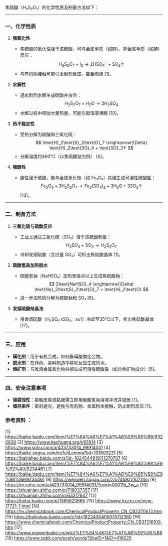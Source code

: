 焦硫酸（H₂S₂O₇）的化学性质及制备方法如下：

---

### **一、化学性质**
1. **强氧化性**  
   - 焦硫酸的氧化性强于浓硫酸，可与金属单质（如铜）、非金属单质（如碘）反应：  
     $$ \text{H}_2\text{S}_2\text{O}_7 + \text{I}_2 \rightarrow 2\text{HSO}_4^- + \text{SO}_2↑ $$  
   - 与有机物接触可能引发剧烈反应，甚至燃烧 [1]。

2. **水解性**  
   - 遇水剧烈水解生成硫酸并放热：  
     $$ \text{H}_2\text{S}_2\text{O}_7 + \text{H}_2\text{O} \rightarrow 2\text{H}_2\text{SO}_4 $$  
   - 水解过程中释放大量热量，可能引起溶液沸腾 [10]。

3. **热不稳定性**  
   - 受热分解为硫酸和三氧化硫：  
     $$ \text{H}_2\text{S}_2\text{O}_7 \xrightarrow{\Delta} \text{H}_2\text{SO}_4 + \text{SO}_3↑ $$  
   - 分解温度约460℃（以焦硫酸钠为例） [6]。

4. **强酸性**  
   - 酸性强于硫酸，能与金属氧化物（如 Fe₂O₃）共熔生成可溶性硫酸盐：  
     $$ \text{Fe}_2\text{O}_3 + 3\text{H}_2\text{S}_2\text{O}_7 \rightarrow \text{Fe}_2(\text{SO}_4)_3 + 3\text{H}_2\text{O} + 3\text{SO}_3↑ $$ [13]。

---

### **二、制备方法**
1. **三氧化硫与硫酸反应**  
   - 工业上通过三氧化硫（SO₃）溶于浓硫酸制备：  
     $$ \text{H}_2\text{SO}_4 + \text{SO}_3 \rightarrow \text{H}_2\text{S}_2\text{O}_7 $$  
   - 冷却发烟硫酸（含过量 SO₃）可析出焦硫酸晶体 [1]。

2. **硫酸氢盐加热脱水**  
   - 硫酸氢钠（NaHSO₄）加热至熔点以上生成焦硫酸钠：  
     $$ 2\text{NaHSO}_4 \xrightarrow{\Delta} \text{Na}_2\text{S}_2\text{O}_7 + \text{H}_2\text{O} $$  
   - 进一步加热则分解为硫酸钠和 SO₃ [6]。

3. **发烟硫酸结晶法**  
   - 将发烟硫酸（H₂SO₄·xSO₃，x≥1）冷却至35℃以下，析出焦硫酸晶体 [17]。

---

### **三、应用**
- **磺化剂**：用于有机合成，如制备磺酸类化合物。  
- **脱水剂**：在炸药、染料制造中移除反应生成的水。  
- **熔矿剂**：与难溶金属氧化物共熔生成可溶性硫酸盐（如分析矿物成分）[5]。

---

### **四、安全注意事项**
- **强腐蚀性**：接触皮肤或黏膜需立即用碳酸氢钠溶液冲洗并就医 [1]。  
- **储存条件**：密封避光，避免与有机物、金属粉末接触，防止剧烈反应 [1]。

### 参考资料 ：
[1] https://baike.baidu.com/item/%E7%84%A6%E7%A1%AB%E9%85%B8/9320836
[2] https://www.kechuang.org/t/81814
[3] https://www.sohu.com/a/423733014_99914031
[4] https://baike.sogou.com/m/fullLemma?lid=101809231
[5] https://baijiahao.baidu.com/s?id=1824544919111370707
[6] https://baike.baidu.com/item/%E7%84%A6%E7%A1%AB%E9%85%B8%E9%92%A0/9234461
[7] https://baike.baidu.com/item/%E7%84%A6%E7%A1%AB%E9%85%B8%E9%88%89/9234461
[8] https://wenwen.sogou.com/z/q746922107.htm
[9] https://m.sohu.com/a/423733014_99914031/?pvid=000115_3w_a
[10] https://zhuanlan.zhihu.com/p/716037357
[11] https://zhuanlan.zhihu.com/p/63217847
[12] https://tieba.baidu.com/p/1365820665
[13] https://www.hxzxs.cn/view-17721-1.html
[14] https://m.chemicalbook.com/ChemicalProductProperty_CN_CB2370613.htm
[15] https://baijiahao.baidu.com/s?id=1822430405070112360
[16] https://www.chemicalbook.com/ChemicalProductProperty_CN_CB31316109.htm
[17] https://www.qiuwenbaike.cn/wiki/%E7%84%A6%E7%A1%AB%E9%85%B8
[18] https://www.zgbk.com/ecph/words?SiteID=1&ID=416025